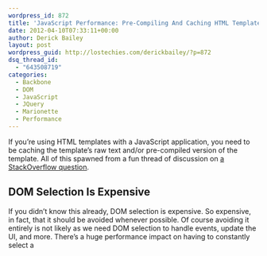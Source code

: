 ```yaml
---
wordpress_id: 872
title: 'JavaScript Performance: Pre-Compiling And Caching HTML Templates'
date: 2012-04-10T07:33:11+00:00
author: Derick Bailey
layout: post
wordpress_guid: http://lostechies.com/derickbailey/?p=872
dsq_thread_id:
  - "643508719"
categories:
  - Backbone
  - DOM
  - JavaScript
  - JQuery
  - Marionette
  - Performance
---
```

If you&#8217;re using HTML templates with a JavaScript application, you need to be caching the template&#8217;s raw text and/or pre-compiled version of the template. All of this spawned from a fun thread of discussion on [a StackOverflow question](http://stackoverflow.com/questions/9833312/how-do-i-properly-store-a-javascript-template-so-that-it-isnt-instantiated-mul/).

## DOM Selection Is Expensive

If you didn&#8217;t know this already, DOM selection is expensive. So expensive, in fact, that it should be avoided whenever possible. Of course avoiding it entirely is not likely as we need DOM selection to handle events, update the UI, and more. There&#8217;s a huge performance impact on having to constantly select a <script> tag from the DOM when you need a template, though. See [this JSPerf that I wrote](http://jsperf.com/dom-select-vs-cache) which illustrates the difference.

<img title="Screen Shot 2012-03-28 at 9.35.57 PM.png" src="http://lostechies.com/derickbailey/files/2012/03/Screen-Shot-2012-03-28-at-9.35.57-PM.png" border="0" alt="Screen Shot 2012 03 28 at 9 35 57 PM" width="600" height="337" />

If you&#8217;re storing templates in a script tag, don&#8217;t access that DOM element more than once. After all, you&#8217;re not expecting the contents of the template to change. Only the data that is rendered in to the template changes.

## Simple Template Caching

The easiest way of storing a template is to use the DOM selector as a key, and the template contents as a value. Check for the existence of that key on an object, and if it exists use that. If it doesn&#8217;t exist, load it:

{% gist 2232998 1.js %}

## Pre-Compile Templates

One of the commenters in the thread of discussion liked the test I put together but thought it could be done better, still. He updated it to show [cached vs non-cached and pre-compiled vs non-pre-compiled templates](http://jsperf.com/dom-select-vs-cache/2).

<img title="Screen Shot 2012-03-28 at 10.02.37 PM.png" src="http://lostechies.com/derickbailey/files/2012/03/Screen-Shot-2012-03-28-at-10.02.37-PM.png" border="0" alt="Screen Shot 2012 03 28 at 10 02 37 PM" width="600" height="306" />

Clearly, pre-compiling your templates is important. So let&#8217;s update our TemplateCache to pre-compile the templates for us (assuming we&#8217;re using underscore.js):

{% gist 2232998 2.js %}

## Template Cache Built In To Backbone.Marionette

Of course you saw this part coming, right? I&#8217;ve got a much more robust version of the above template caching already available in [Backbone.Marionette](https://github.com/derickbailey/backbone.marionette). It defaults to using underscore.js as it&#8217;s template engine, but that&#8217;s really easy to change. See the documentation for some [examples on how to do that](http://derickbailey.github.com/backbone.marionette/#backbone-marionette-renderer/caching-pre-compiled-templates).

But even if you&#8217;re not using Backbone or Backbone.Marionette, you need to take advantage of the performance improvements that your application will see, by only selecting something from the DOM once, and by pre-compiling and caching any templates that you&#8217;re using.
